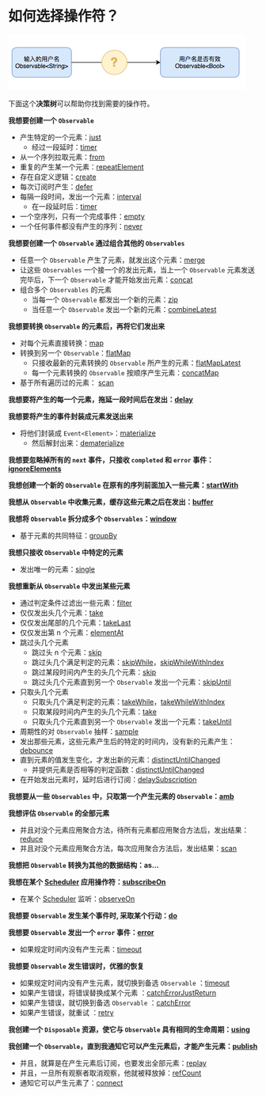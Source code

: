 # 如何选择操作符？

![](/assets/WhichOperator.png)

下面这个**决策树**可以帮助你找到需要的操作符。

**我想要创建一个 `Observable`**
* 产生特定的一个元素：[just](rxswift_core/operator/just.md)
  * 经过一段延时：[timer](rxswift_core/operator/timer.md)
* 从一个序列拉取元素：[from](rxswift_core/operator/from.md)
* 重复的产生某一个元素：[repeatElement](rxswift_core/operator/repeatElement.md)
* 存在自定义逻辑：[create](rxswift_core/operator/create.md)
* 每次订阅时产生：[defer](rxswift_core/operator/defer.md)
* 每隔一段时间，发出一个元素：[interval](rxswift_core/operator/interval.md)
  * 在一段延时后：[timer](rxswift_core/operator/timer.md)
* 一个空序列，只有一个完成事件：[empty](rxswift_core/operator/empty.md)
* 一个任何事件都没有产生的序列：[never](rxswift_core/operator/never.md)


**我想要创建一个 `Observable` 通过组合其他的 `Observables`**
* 任意一个 `Observable` 产生了元素，就发出这个元素：[merge](rxswift_core/operator/merge.md)
* 让这些 `Observables` 一个接一个的发出元素，当上一个 `Observable` 元素发送完毕后，下一个  `Observable` 才能开始发出元素：[concat](rxswift_core/operator/concat.md)
* 组合多个 `Observables` 的元素
  * 当每一个 `Observable` 都发出一个新的元素：[zip](rxswift_core/operator/zip.md)
  * 当任意一个 `Observable` 发出一个新的元素：[combineLatest](rxswift_core/operator/combineLatest.md)


**我想要转换 `Observable` 的元素后，再将它们发出来**
* 对每个元素直接转换：[map](rxswift_core/operator/map.md)
* 转换到另一个 `Observable`：[flatMap](rxswift_core/operator/flatMap.md)
  * 只接收最新的元素转换的 `Observable` 所产生的元素：[flatMapLatest](rxswift_core/operator/flatMapLatest.md)
  * 每一个元素转换的 `Observable` 按顺序产生元素：[concatMap](rxswift_core/operator/concatMap.md)
* 基于所有遍历过的元素： [scan](rxswift_core/operator/scan.md)

**我想要将产生的每一个元素，拖延一段时间后在发出：[delay](rxswift_core/operator/delay.md)**

**我想要将产生的事件封装成元素发送出来**
* 将他们封装成 `Event<Element>`：[materialize](rxswift_core/operator/materialize.md)
  * 然后解封出来：[dematerialize](rxswift_core/operator/dematerialize.md)

**我想要忽略掉所有的 `next` 事件，只接收 `completed` 和 `error` 事件：[ignoreElements](rxswift_core/operator/ignoreElements.md)**

**我想创建一个新的 `Observable` 在原有的序列前面加入一些元素：[startWith](rxswift_core/operator/startWith.md)**

**我想从 `Observable` 中收集元素，缓存这些元素之后在发出：[buffer](rxswift_core/operator/buffer.md)**

**我想将 `Observable` 拆分成多个 `Observables`：[window](rxswift_core/operator/window.md)**
* 基于元素的共同特征：[groupBy](rxswift_core/operator/groupBy.md)

**我想只接收 `Observable` 中特定的元素**
* 发出唯一的元素：[single](rxswift_core/operator/single.md)

**我想重新从 `Observable` 中发出某些元素**
* 通过判定条件过滤出一些元素：[filter](rxswift_core/operator/filter.md)
* 仅仅发出头几个元素：[take](rxswift_core/operator/take.md)
* 仅仅发出尾部的几个元素：[takeLast](rxswift_core/operator/takeLast.md)
* 仅仅发出第 n 个元素：[elementAt](rxswift_core/operator/elementAt.md)
* 跳过头几个元素  
  * 跳过头 n 个元素：[skip](rxswift_core/operator/skip.md)
  * 跳过头几个满足判定的元素：[skipWhile](rxswift_core/operator/skipWhile.md)，[skipWhileWithIndex](rxswift_core/operator/skipWhile.md)
  * 跳过某段时间内产生的头几个元素：[skip](rxswift_core/operator/skip.md)
  * 跳过头几个元素直到另一个 `Observable` 发出一个元素：[skipUntil](rxswift_core/operator/skipUntil.md)
* 只取头几个元素
  * 只取头几个满足判定的元素：[takeWhile](rxswift_core/operator/takeWhile.md)，[takeWhileWithIndex](rxswift_core/operator/takeWhile.md)
  * 只取某段时间内产生的头几个元素：[take](rxswift_core/operator/take.md)
  * 只取头几个元素直到另一个 `Observable` 发出一个元素：[takeUntil](rxswift_core/operator/takeUntil.md)
* 周期性的对 `Observable` 抽样：[sample](rxswift_core/operator/sample.md)
* 发出那些元素，这些元素产生后的特定的时间内，没有新的元素产生：[debounce](rxswift_core/operator/debounce.md)
* 直到元素的值发生变化，才发出新的元素：[distinctUntilChanged](rxswift_core/operator/distinctUntilChanged.md)
  * 并提供元素是否相等的判定函数：[distinctUntilChanged](rxswift_core/operator/distinctUntilChanged.md)
* 在开始发出元素时，延时后进行订阅：[delaySubscription](rxswift_core/operator/delaySubscription.md)

**我想要从一些 `Observables` 中，只取第一个产生元素的 `Observable`：[amb](rxswift_core/operator/amb.md)**

**我想评估 `Observable` 的全部元素**
* 并且对没个元素应用聚合方法，待所有元素都应用聚合方法后，发出结果：[reduce](rxswift_core/operator/reduce.md)
* 并且对没个元素应用聚合方法，每次应用聚合方法后，发出结果：[scan](rxswift_core/operator/scan.md)

**我想把 `Observable` 转换为其他的数据结构：as...**

**我想在某个 [Scheduler](rxswift_core/schedulers.md) 应用操作符：[subscribeOn](rxswift_core/operator/subscribeOn.md)**
* 在某个 [Scheduler](rxswift_core/schedulers.md) 监听：[observeOn](rxswift_core/operator/observeOn.md)

**我想要 `Observable` 发生某个事件时, 采取某个行动：[do](rxswift_core/operator/do.md)**

**我想要 `Observable` 发出一个 `error` 事件：[error](rxswift_core/operator/error.md)**
* 如果规定时间内没有产生元素：[timeout](rxswift_core/operator/timeout.md)

**我想要 `Observable` 发生错误时，优雅的恢复**
* 如果规定时间内没有产生元素，就切换到备选 `Observable` ：[timeout](rxswift_core/operator/timeout.md)
* 如果产生错误，将错误替换成某个元素 ：[catchErrorJustReturn](rxswift_core/operator/catchErrorJustReturn.md)
* 如果产生错误，就切换到备选 `Observable` ：[catchError](rxswift_core/operator/catchError.md)
* 如果产生错误，就重试 ：[retry](rxswift_core/operator/retry.md)

**我创建一个 `Disposable` 资源，使它与 `Observable` 具有相同的生命周期：[using](rxswift_core/operator/using.md)**

**我创建一个 `Observable`，直到我通知它可以产生元素后，才能产生元素：[publish](rxswift_core/operator/publish.md)**
* 并且，就算是在产生元素后订阅，也要发出全部元素：[replay](rxswift_core/operator/replay.md)
* 并且，一旦所有观察者取消观察，他就被释放掉：[refCount](rxswift_core/operator/refCount.md)
* 通知它可以产生元素了：[connect](rxswift_core/operator/connect.md)
